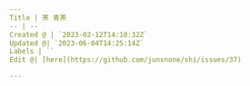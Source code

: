 ```yaml
---
Title | 茶 青茶
-- | --
Created @ | `2023-02-12T14:10:32Z`
Updated @| `2023-06-04T14:25:14Z`
Labels | ``
Edit @| [here](https://github.com/junxnone/shi/issues/37)

---
```


